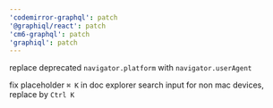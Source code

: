 ```yaml
---
'codemirror-graphql': patch
'@graphiql/react': patch
'cm6-graphql': patch
'graphiql': patch
---
```


replace deprecated `navigator.platform` with `navigator.userAgent`

fix placeholder `⌘ K` in doc explorer search input for non mac devices, replace by `Ctrl K`
